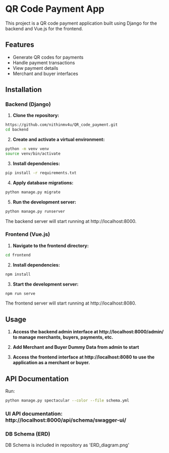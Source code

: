 # QR Code Payment App

This project is a QR code payment application built using Django for the backend and Vue.js for the frontend.

## Features

- Generate QR codes for payments
- Handle payment transactions
- View payment details
- Merchant and buyer interfaces

## Installation

### Backend (Django)

1. **Clone the repository:**

```bash
https://github.com/nithinmv4u/QR_code_payment.git
cd backend
```

2. **Create and activate a virtual environment:**
```bash
python -m venv venv
source venv/bin/activate
```
3. **Install dependencies:**
```bash
pip install -r requirements.txt
```
4. **Apply database migrations:**
```bash
python manage.py migrate
```
5. **Run the development server:**
```bash
python manage.py runserver
```
The backend server will start running at http://localhost:8000.

### Frontend (Vue.js)

1. **Navigate to the frontend directory:**
```bash
cd frontend
```
2. **Install dependencies:**
```bash
npm install
```
3. **Start the development server:**
```bash
npm run serve
```
The frontend server will start running at http://localhost:8080.

## Usage

1. **Access the backend admin interface at http://localhost:8000/admin/ to manage merchants, buyers, payments, etc.**

2. **Add Merchant and Buyer Dummy Data from admin to start**

2. **Access the frontend interface at http://localhost:8080 to use the application as a merchant or buyer.**

## API Documentation

Run:

```bash
python manage.py spectacular --color --file schema.yml
```

### UI API documentation: http://localhost:8000/api/schema/swagger-ui/

### DB Schema (ERD)
DB Schema is included in repository as 'ERD_diagram.png'
